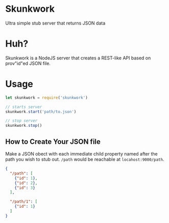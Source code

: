 # Skunkwork
Ultra simple stub server that returns JSON data

# Huh?
Skunkwork is a NodeJS server that creates a REST-like API based on prov"id"ed JSON file.

# Usage
```javascript
let skunkwork = require('skunkwork')

// starts server
skunkwork.start('path/to.json')

// stop server
skunkwork.stop()
```

## How to Create Your JSON file
Make a JSON obect with each immediate child property named after the path you
wish to stub out. `/path` would be reachable at `locahost:9000/path`.

```JSON
{
  "/path": [
    {"id": 1},
    {"id": 2},
    {"id": 3}
  ],

  "/path/1": [
    {"id": 1}
  ]
}
```